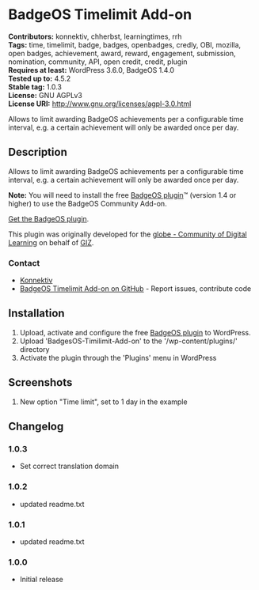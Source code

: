 
# BadgeOS Timelimit Add-on 
**Contributors:** konnektiv, chherbst, learningtimes, rrh  
**Tags:** time, timelimit, badge, badges, openbadges, credly, OBI, mozilla, open badges, achievement, award, reward, engagement, submission, nomination, community, API, open credit, credit, plugin  
**Requires at least:** WordPress 3.6.0, BadgeOS 1.4.0  
**Tested up to:** 4.5.2  
**Stable tag:** 1.0.3  
**License:** GNU AGPLv3  
**License URI:** http://www.gnu.org/licenses/agpl-3.0.html  

Allows to limit awarding BadgeOS achievements per a configurable time interval, e.g. a certain achievement will only be awarded once per day.


## Description 

Allows to limit awarding BadgeOS achievements per a configurable time interval, e.g. a certain achievement will only be awarded once per day.

**Note:** You will need to install the free [BadgeOS plugin](http://wordpress.org/extend/plugins/badgeos/ "BadgeOS")&trade; (version 1.4 or higher) to use the BadgeOS Community Add-on.

[Get the BadgeOS plugin](http://wordpress.org/extend/plugins/badgeos/ "BadgeOS").

This plugin was originally developed for the [globe - Community of Digital Learning](https://quality4digitallearning.org/) on behalf of [GIZ](https://www.giz.de/).


### Contact 

* [Konnektiv](http://konnektiv.de/)
* [BadgeOS Timelimit Add-on on GitHub](https://github.com/konnektiv/BadgeOS-Timelimit-Add-on) - Report issues, contribute code



## Installation 

1. Upload, activate and configure the free [BadgeOS plugin](http://wordpress.org/extend/plugins/badgeos/ "BadgeOS") to WordPress.
1. Upload 'BadgesOS-Timilimit-Add-on' to the '/wp-content/plugins/' directory
1. Activate the plugin through the 'Plugins' menu in WordPress


## Screenshots 

1. New option "Time limit", set to 1 day in the example


## Changelog 


### 1.0.3 
* Set correct translation domain


### 1.0.2 
* updated readme.txt


### 1.0.1 
* updated readme.txt


### 1.0.0 
* Initial release
